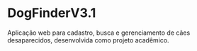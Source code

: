 # DogFinderV3.1
Aplicação web para cadastro, busca e gerenciamento de cães desaparecidos, desenvolvida como projeto acadêmico.
